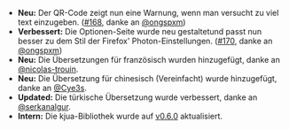 * **Neu:** Der QR-Code zeigt nun eine Warnung, wenn man versucht zu viel text einzugeben. ([#168](https://github.com/rugk/offline-qr-code/pull/168), danke an [@ongspxm](https://github.com/ongspxm))
* **Verbessert:** Die Optionen-Seite wurde neu gestaltetund passt nun besser zu dem Stil der Firefox' Photon-Einstellungen. ([#170](https://github.com/rugk/offline-qr-code/pull/170), danke an [@ongspxm](https://github.com/ongspxm))
* **Neu:** Die Übersetzungen für französisch wurden hinzugefügt, danke an [@nicolas-trouin](https://github.com/nicolas-trouin).
* **Neu:** Die Übersetzung für chinesisch (Vereinfacht) wurde hinzugefügt, danke an [@Cye3s](https://github.com/Cye3s).
* **Updated:** Die türkische Übersetzung wurde verbessert, danke an [@serkanalgur](https://github.com/serkanalgur).
* **Intern:** Die kjua-Bibliothek wurde auf [v0.6.0](https://github.com/lrsjng/kjua/tree/v0.6.0) aktualisiert.
